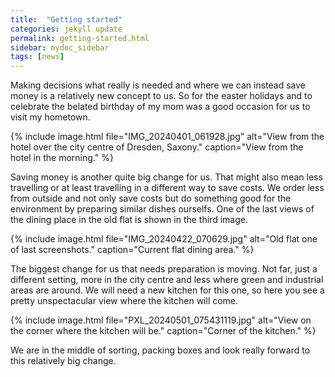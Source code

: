 ```yaml
---
title:  "Getting started"
categories: jekyll update
permalink: getting-started.html
sidebar: mydoc_sidebar
tags: [news]
---
```


Making decisions what really is needed and where we can instead save money is a relatively new concept to us. So for the easter holidays and to celebrate the belated birthday of my mom was a good occasion for us to visit my hometown.

{% include image.html file="IMG_20240401_061928.jpg" alt="View from the hotel over the city centre of Dresden, Saxony." caption="View from the hotel in the morning." %}

Saving money is another quite big change for us. That might also mean less travelling or at least travelling in a different way to save costs. We order less from outside and not only save costs but do something good for the environment by preparing similar dishes ourselfs. One of the last views of the dining place in the old flat is shown in the third image.

{% include image.html file="IMG_20240422_070629.jpg" alt="Old flat one of last screenshots." caption="Current flat dining area." %}

The biggest change for us that needs preparation is moving. Not far, just a different setting, more in the city centre and less where green and industrial areas are around. We will need a new kitchen for this one, so here you see a pretty unspectacular view where the kitchen will come.

{% include image.html file="PXL_20240501_075431119.jpg" alt="View on the corner where the kitchen will be." caption="Corner of the kitchen." %}

We are in the middle of sorting, packing boxes and look really forward to this relatively big change.
